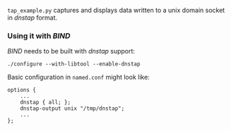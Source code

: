 `tap_example.py` captures and displays data written to a unix domain socket in _dnstap_ format.

### Using it with _BIND_

_BIND_ needs to be built with _dnstap_ support:

```
./configure --with-libtool --enable-dnstap
```

Basic configuration in `named.conf` might look like:

```
options {
    ...
    dnstap { all; };
    dnstap-output unix "/tmp/dnstap";
    ...
};
```
